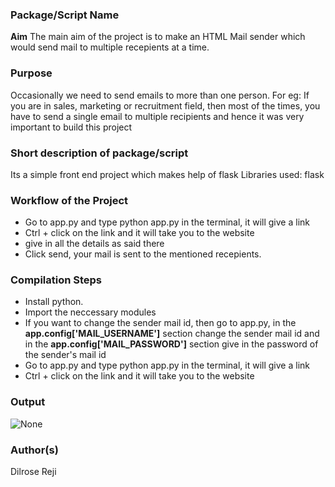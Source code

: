 ### Package/Script Name
**Aim**
The main aim of the project is to make an HTML Mail sender which would send mail to  multiple recepients at a time.

### Purpose
Occasionally we need to send emails to more than one person. 
For eg: If you are in sales, marketing or recruitment field, then most of the times, you have to send a single email to multiple recipients and hence it was very important to build this project


### Short description of package/script
Its a simple front end project which makes help of flask
Libraries used: flask

### Workflow of the Project
- Go to app.py and type python app.py in the terminal, it will give a link
- Ctrl + click on the link and it will take you to the website
- give in all the details as said there
- Click send, your mail is sent to the mentioned recepients.

### Compilation Steps
- Install python.
- Import the neccessary modules 
- If you want to change the sender mail id, then go to app.py, in the **app.config['MAIL_USERNAME']** section change the sender mail id and in the **app.config['MAIL_PASSWORD']** section give in the password of the sender's mail id
- Go to app.py and type python app.py in the terminal, it will give a link
- Ctrl + click on the link and it will take you to the website

### Output
 
<img src="E:\github\Awesome_Python_Scripts\GUIScripts\HTML Mail Sender\Images\img.PNG" alt="None">

### Author(s)
Dilrose Reji